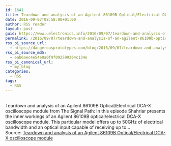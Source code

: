 ```yaml
---
id: 1641
title: Teardown and analysis of an Agilent 86109B Optical/Electrical DCA-X oscilloscope module
date: 2016-09-07T08:58:00+01:00
author: RSS reader
layout: post
guid: https://www.uelectronics.info/2016/09/07/teardown-and-analysis-of-an-agilent-86109b-opticalelectrical-dca-x-oscilloscope-module/
permalink: /2016/09/07/teardown-and-analysis-of-an-agilent-86109b-opticalelectrical-dca-x-oscilloscope-module/
rss_pi_source_url:
  - https://dangerousprototypes.com/blog/2016/09/07/teardown-and-analysis-of-an-agilent-86109b-opticalelectrical-dca-x-oscilloscope-module/
rss_pi_source_md5:
  - eab6aec4e54e0a0f9f092599364c134e
rss_pi_canonical_url:
  - my_blog
categories:
  - RSS
tags:
  - RSS
---
```

&#013;  
Teardown and analysis of an Agilent 86109B Optical/Electrical DCA-X oscilloscope module from The Signal Path: In this episode Shahriar presents the inner workings of an Agilent 86109B optical/electrical DCA-X oscilloscope module. This particular model offers up to 50GHz of electrical bandwidth and an optical input capable of receiving up to…&#013;  
Source: <a href="https://dangerousprototypes.com/blog/2016/09/07/teardown-and-analysis-of-an-agilent-86109b-opticalelectrical-dca-x-oscilloscope-module/" target="_blank">Teardown and analysis of an Agilent 86109B Optical/Electrical DCA-X oscilloscope module</a>